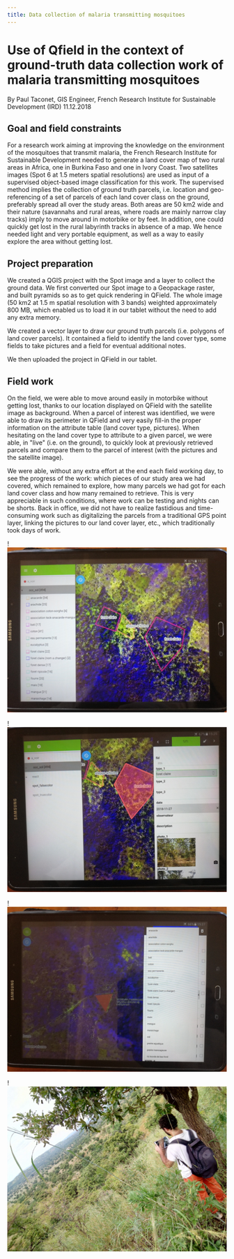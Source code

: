 ```yaml
---
title: Data collection of malaria transmitting mosquitoes
---
```


# Use of Qfield in the context of ground-truth data collection work of malaria transmitting mosquitoes

By Paul Taconet, GIS Engineer, French Research Institute for Sustainable
Development (IRD) 11.12.2018

## Goal and field constraints

For a research work aiming at improving the knowledge on the environment
of the mosquitoes that transmit malaria, the French Research Institute
for Sustainable Development needed to generate a land cover map of two
rural areas in Africa, one in Burkina Faso and one in Ivory Coast. Two
satellites images (Spot 6 at 1.5 meters spatial resolutions) are used as
input of a supervised object-based image classification for this work.
The supervised method implies the collection of ground truth parcels,
i.e. location and geo-referencing of a set of parcels of each land cover
class on the ground, preferably spread all over the study areas. Both
areas are 50 km2 wide and their nature (savannahs and rural areas, where
roads are mainly narrow clay tracks) imply to move around in motorbike
or by feet. In addition, one could quickly get lost in the rural
labyrinth tracks in absence of a map. We hence needed light and very
portable equipment, as well as a way to easily explore the area without
getting lost.

## Project preparation

We created a QGIS project with the Spot image and a layer to collect the
ground data. We first converted our Spot image to a Geopackage raster,
and built pyramids so as to get quick rendering in QField. The whole
image (50 km2 at 1.5 m spatial resolution with 3 bands) weighted
approximately 800 MB, which enabled us to load it in our tablet without
the need to add any extra memory.

We created a vector layer to draw our ground truth parcels (i.e.
polygons of land cover parcels). It contained a field to identify the
land cover type, some fields to take pictures and a field for eventual
additional notes.

We then uploaded the project in QField in our tablet.

## Field work

On the field, we were able to move around easily in motorbike without
getting lost, thanks to our location displayed on QField with the
satellite image as background. When a parcel of interest was identified,
we were able to draw its perimeter in QField and very easily fill-in the
proper information on the attribute table (land cover type, pictures).
When hesitating on the land cover type to attribute to a given parcel,
we were able, in "live" (i.e. on the ground), to quickly look at
previously retrieved parcels and compare them to the parcel of interest
(with the pictures and the satellite image).

We were able, without any extra effort at the end each field working
day, to see the progress of the work: which pieces of our study area we
had covered, which remained to explore, how many parcels we had got for
each land cover class and how many remained to retrieve. This is very
appreciable in such conditions, where work can be testing and nights can
be shorts. Back in office, we did not have to realize fastidious and
time-consuming work such as digitalizing the parcels from a traditional
GPS point layer, linking the pictures to our land cover layer, etc.,
which traditionally took days of work.

!![3 land cover parcels that were digitalized on the ground](../assets/images/mosquito_1.jpg)

!![Getting back to one parcel: which information was collected](../assets/images/mosquito_2.jpg)

!![Digitalizing a new parcel and filling the attribute table](../assets/images/mosquito_3.jpg)

!![On the field work using Qfield](../assets/images/mosquito-4.jpg)
